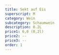 ```yaml
---
title: Sekt auf Eis
superscript: M
category: Wein
subcategory: Schaumwein
description: 0.2L
price1: 6,0 (0,2l)
price2: --
price3: --
order: 1
---
```

